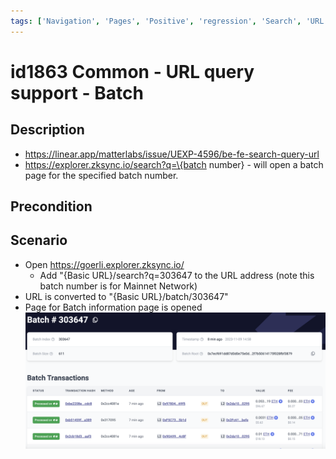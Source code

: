 ```yaml
---
tags: ['Navigation', 'Pages', 'Positive', 'regression', 'Search', 'URL', 'Active']
---
```


# id1863 Common - URL query support - Batch

## Description
  - https://linear.app/matterlabs/issue/UEXP-4596/be-fe-search-query-url
  - https://explorer.zksync.io/search?q=\{batch number\} - will open a batch page for the specified batch number.

## Precondition


## Scenario
- Open https://goerli.explorer.zksync.io/
    - Add "\{Basic URL\}/search?q=303647 to the URL address (note this batch number is for Mainnet Network)
- URL is converted to "\{Basic URL\}/batch/303647"
- Page for Batch information page is opened
  ![Screenshot](../../../static/img/screenshots/common/id1863_1.png)